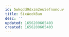 ```yaml
---
id: 5wkqdd9dxzm2eu5efnonouv
title: SixWeekBan
desc: ''
updated: 1656200605403
created: 1656200605403
---
```


